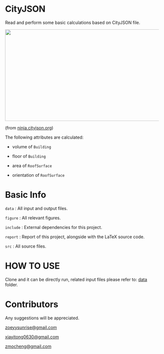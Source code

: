 # CityJSON
Read and perform some basic calculations based on CityJSON file.

<img src="https://user-images.githubusercontent.com/72781910/160214206-75409f01-f7f5-4490-8db4-c940bd8e7788.png" width="600" height="300">

(from [ninja.cityjson.org](https://ninja.cityjson.org/))


The following attributes are calculated:

* volume of `Building`

* floor of `Building`

* area of `RoofSurface`

* orientation of `RoofSurface`

# Basic Info

`data` : All input and output files.

`figure` : All relevant figures.

`include` : External dependencies for this project.

`report` : Report of this project, alongside with the LaTeX source code.

`src` : All source files.

# HOW TO USE
Clone and it can be directly run, related input files please refer to: [data](https://github.com/SEUZFY/CityJSON/tree/master/data) folder.

# Contributors
Any suggestions will be appreciated.

zoeyysunrise@gmail.com

xiayitong0630@gmail.com

zmocheng@gmail.com


